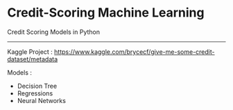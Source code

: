 # Credit-Scoring Machine Learning
Credit Scoring Models in Python


---------
Kaggle Project : https://www.kaggle.com/brycecf/give-me-some-credit-dataset/metadata

Models : 
  - Decision Tree
  - Regressions
  - Neural Networks
 
